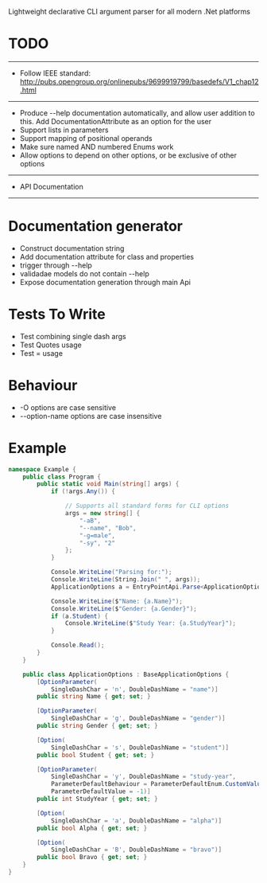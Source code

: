 Lightweight declarative CLI argument parser for all modern .Net platforms

# TODO

---
* Follow IEEE standard: http://pubs.opengroup.org/onlinepubs/9699919799/basedefs/V1_chap12.html

---
* Produce --help documentation automatically, and allow user addition to this. Add DocumentationAttribute as an option for the user
* Support lists in parameters
* Support mapping of positional operands
* Make sure named AND numbered Enums work
* Allow options to depend on other options, or be exclusive of other options

---
* API Documentation

---

# Documentation generator

* Construct documentation string
* Add documentation attribute for class and properties
* trigger through --help
* validadae models do not contain --help
* Expose documentation generation through main Api

# Tests To Write

* Test combining single dash args
* Test Quotes usage
* Test = usage

# Behaviour

* -O options are case sensitive
* --option-name options are case insensitive

# Example

```C#
namespace Example {
    public class Program {
        public static void Main(string[] args) {
            if (!args.Any()) {

                // Supports all standard forms for CLI options
                args = new string[] {
                    "-aB",
                    "--name", "Bob",
                    "-g=male",
                    "-sy", "2" 
                };
            }

            Console.WriteLine("Parsing for:");
            Console.WriteLine(String.Join(" ", args));
            ApplicationOptions a = EntryPointApi.Parse<ApplicationOptions>(args);

            Console.WriteLine($"Name: {a.Name}");
            Console.WriteLine($"Gender: {a.Gender}");
            if (a.Student) {
                Console.WriteLine($"Study Year: {a.StudyYear}");
            }

            Console.Read();
        }
    }

    public class ApplicationOptions : BaseApplicationOptions {
        [OptionParameter(
            SingleDashChar = 'n', DoubleDashName = "name")]
        public string Name { get; set; }

        [OptionParameter(
            SingleDashChar = 'g', DoubleDashName = "gender")]
        public string Gender { get; set; }

        [Option(
            SingleDashChar = 's', DoubleDashName = "student")]
        public bool Student { get; set; }

        [OptionParameter(
            SingleDashChar = 'y', DoubleDashName = "study-year",
            ParameterDefaultBehaviour = ParameterDefaultEnum.CustomValue,
            ParameterDefaultValue = -1)]
        public int StudyYear { get; set; }

        [Option(
            SingleDashChar = 'a', DoubleDashName = "alpha")]
        public bool Alpha { get; set; }

        [Option(
            SingleDashChar = 'B', DoubleDashName = "bravo")]
        public bool Bravo { get; set; }
    }
}
```